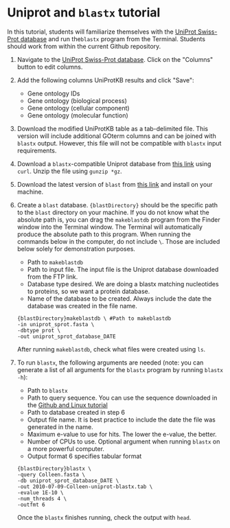 # Uniprot and `blastx` tutorial

In this tutorial, students will familiarize themselves with the [UniProt Swiss-Prot database](https://www.uniprot.org/uniprot/?query=reviewed:yes) and run the`blastx` program from the Terminal. Students should work from within the current Github repository.

1. Navigate to the [UniProt Swiss-Prot database](https://www.uniprot.org/uniprot/?query=reviewed:yes). Click on the "Columns" button to edit columns.
2. Add the following columns UniProtKB results and click "Save": 
	- Gene ontology IDs
	- Gene ontology (biological process)
	- Gene ontology (cellular component)
	- Gene ontology (molecular function)
3. Download the modified UniProtKB table as a tab-delimited file. This version will include additional GOterm columns and can be joined with `blastx` output. However, this file will not be compatible with `blastx` input requirements.
4. Download a `blastx`-compatible Uniprot database from [this link](ftp://ftp.uniprot.org/pub/databases/uniprot/current_release/knowledgebase/complete/uniprot_sprot.fasta.gz) using `curl`. Unzip the file using `gunzip *gz`.
5. Download the latest version of `blast` from [this link](ftp://ftp.ncbi.nlm.nih.gov/blast/executables/blast+/LATEST/) and install on your machine.
6. Create a `blast` database. `{blastDirectory}` should be the specific path to the `blast` directory on your machine. If you do not know what the absolute path is, you can drag the `makeblastdb` program from the Finder window into the Terminal window. The Terminal will automatically produce the absolute path to this program. When running the commands below in the computer, do not include `\`. Those are included below solely for demonstration purposes.
	- Path to `makeblastdb`
	- Path to input file. The input file is the Uniprot database downloaded from the FTP link.
	- Database type desired. We are doing a blastx matching nucleotides to proteins, so we want a protein database.
	- Name of the database to be created. Always include the date the database was created in the file name.
	```
	{blastDirectory}makeblastdb \ #Path to makeblastdb
	-in uniprot_sprot.fasta \
	-dbtype prot \
	-out uniprot_sprot_database_DATE
	```
    After running `makeblastdb`, check what files were created using `ls`.

7. To run `blastx`, the following arguments are needed (note: you can generate a list of all arguments for the `blastx` program by running `blastx -h`):
	- Path to `blastx`
	- Path to query sequence. You can use the sequence downloaded in the [Github and Linux tutorial](https://github.com/eimd-2019/tutorials/blob/master/2019-07-05-Github-Linux-Tutorial.md)
	- Path to database created in step 6
    - Output file name. It is best practice to include the date the file was generated in the name.
    - Maximum e-value to use for hits. The lower the e-value, the better.
    - Number of CPUs to use. Optional argument when running `blastx` on a more powerful computer.
    - Output format 6 specifies tabular format
	```
    {blastDirectory}blastx \
    -query Colleen.fasta \
    -db uniprot_sprot_database_DATE \
    -out 2010-07-09-Colleen-uniprot-blastx.tab \
    -evalue 1E-10 \
    -num_threads 4 \
    -outfmt 6
    ```
    Once the `blastx` finishes running, check the output with `head`.